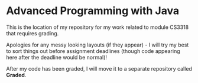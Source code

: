 # Advanced Programming with Java

This is the location of my repository for my work related to module CS3318 that requires grading.

Apologies for any messy looking layouts (if they appear) - I will try my best to sort things out before assignment deadlines (though code appearing here after the deadline would be normal)!

After my code has been graded, I will move it to a separate repository called **Graded**.